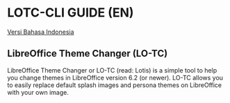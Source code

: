 # LOTC-CLI GUIDE \(EN\)

[Versi Bahasa Indonesia](../readme-id/)

## LibreOffice Theme Changer \(LO-TC\)

LibreOffice Theme Changer or LO-TC \(read: Lotis\) is a simple tool to help you change themes in LibreOffice version 6.2 \(or newer\). LO-TC allows you to easily replace default splash images and persona themes on LibreOffice with your own image.

### 

